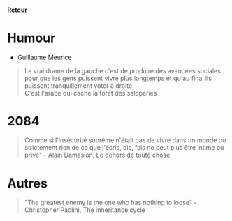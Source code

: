 #### [Retour](../README.md#bibliothèque)

# Humour 
- Guillaume Meurice
> Le vrai drame de la gauche c'est de produire des avancées sociales pour que les gens puissent vivre plus longtemps et qu'au final ils puissent tranquillement voter à droite   
>C'est l'arabe qui cache la foret des saloperies

# 2084

> Comme si l'insécurité suprême n'était pas de vivre dans un monde où strictement rien de ce que j'écris, dis, fais ne peut plus être intime ou privé" - Alain Damasion, Le dehors de toute chose


# Autres 
>"The greatest enemy is the one who has nothing to loose" - Christopher Paolini, The inheritance cycle
